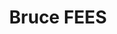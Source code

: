 ---
home: true
title: Bruce FEES
icon: home
containerClass: home
# Banner
heroText: Bruce FEES
tagline: 前端工程化多包管理解决方案
heroImage: https://jowayyoung.github.io/static/bruce/logo.svg
heroImageDark: https://jowayyoung.github.io/static/bruce/logo.svg
heroImageStyle:
bgImage: https://jowayyoung.github.io/static/bruce/bg/red-light.svg
bgImageDark: https://jowayyoung.github.io/static/bruce/bg/red-dark.svg
bgImageStyle:
  background-attachment: fixed
# heroFullScreen: true
actions:
  - link: /app/index.md
    text: 🌐 bruce-app
    type: primary
  - link: /ico/index.md
    text: 🔥 bruce-ico
  - link: /img/index.md
    text: 🖼️ bruce-img
  - link: /lib/index.md
    text: 📦 bruce-lib
  - link: /pkg/index.md
    text: ⚡ bruce-pkg
  - link: /std/index.md
    text: ⚙️ bruce-std
  - link: /ui/index.md
    text: 🎨 bruce-ui
  - link: /us/index.md
    text: 🛠️ bruce-us
# Content
highlights:
  - header: 介绍
    description: <div><p><b>Bruce FEES</b>是一套完整的多功能的<b>前端工程化多包管理解决方案</b>，涵盖前端开发流程中常见的多个<b>脚手架</b>、<b>工具</b>和<b>类库</b>。</p><p>它基于<b>webpack、rollup、postcss、sass、less、babel、typescript、stylelint、eslint、jest、react、vue、vuepress</b>等多个<b>Npm模块</b>搭建和开发底层架构，采用<b>Monorepo模式</b>和<b>pnpm</b>组织和管理仓库代码。</p><p>目的是简化整个前端开发流程，通过自动化工具处理那些重复繁琐的任务，以提高整体开发效率并降低维护成本。这个框架还致力提供一个高度可扩展的基础架构，方便开发人员在项目中增加新的工具和技术，以满足不断变化的需求。</p></div>
    image: https://jowayyoung.github.io/static/bruce/summary.svg
    bgImage: https://jowayyoung.github.io/static/bruce/bg/cyan-light.svg
    bgImageDark: https://jowayyoung.github.io/static/bruce/bg/cyan-dark.svg
  - header: 方案
    description: 一套完整的多功能前端工程化多包管理解决方案
    image: https://jowayyoung.github.io/static/bruce/scheme.svg
    bgImage: https://jowayyoung.github.io/static/bruce/bg/blue-light.svg
    bgImageDark: https://jowayyoung.github.io/static/bruce/bg/blue-dark.svg
    features:
      - details: 一个零配置开箱即用的JS/React应用自动化构建脚手架，真正实现构建代码和业务代码完全分离，无需关注构建过程，专心编写业务代码
        link: /app/index.md
        title: 🌐 bruce-app
      - details: 一个基于CSS背景遮罩生成CSS图标的图标处理工具，为图标提供文件监听、格式转换和样式生成的功能
        link: /ico/index.md
        title: 🔥 bruce-ico
      - details: 一个多功能无限制的图像处理工具，为图像提供压缩、分组、标记和变换的批处理功能
        link: /img/index.md
        title: 🖼️ bruce-img
      - details: 一个零配置开箱即用的JS/React类库自动化构建脚手架，真正实现构建代码和业务代码完全分离，无需关注构建过程，专心编写业务代码
        link: /lib/index.md
        title: 📦 bruce-lib
      - details: 一个强化Npm命令的模块处理工具，为模块提供基本骨架创建和链式检查发布的功能
        link: /pkg/index.md
        title: ⚡ bruce-pkg
      - details: 一个集成Stylelint、Eslint和Commitlint的VSCode配置工具，配合VSCode插件为用户提供前端文件的代码校验、代码修复和错误提示的功能
        link: /std/index.md
        title: ⚙️ bruce-std
      - details: 一个React通用组件库，提供基础组件、表单组件、向导组件、展示组件、反馈组件等通用组件
        link: /ui/index.md
        title: 🎨 bruce-ui
      - details: 一个没有框架约束的通用工具库，提供Web环境、Node环境和混合环境的工具函数
        link: /us/index.md
        title: 🛠️ bruce-us
      - details:
        link:
        title:
  - header: 特性
    image: https://jowayyoung.github.io/static/bruce/feature.svg
    bgImage: https://jowayyoung.github.io/static/bruce/bg/purple-light.svg
    bgImageDark: https://jowayyoung.github.io/static/bruce/bg/purple-dark.svg
    highlights:
      - title: 📦 开箱即用
        details: 涵盖的解决方案全部做到零配置开箱即用
      - title: 🛡️ 类型定义
        details: 使用TypeScript开发并提供完整的类型定义文件
      - title: ♻️ 全栈构建
        details: 基于Monorepo模式和全栈链路构思完成每个解决方案
      - title: 📋 规范保障
        details: 深入每个场景内部做好开发阶段的编码细节和代码规范
      - title: 💪 自身提炼
        details: 提炼自身多年的前端工程化和架构设计的工作经验和解决方案
  - header: 安装
    description: <div><p>在安装之前必须确保<code>node</code>在<code>v16</code>以上，可用<a href="https://github.com/nvm-sh/nvm">nvm</a>或<a href="https://github.com/tj/n">n</a>控制多版本的<code>node环境</code>。</p><p>使用<code>npm</code>安装所需的解决方案到全局环境中，<code>xyz</code>为上述可用包名。</p><p>💥<code>npm i -g @yangzw/bruce-xyz</code></p><p>使用<code>yarn</code>安装所需的解决方案到全局环境中，<code>xyz</code>为上述可用包名。</p><p>💥<code>yarn add global @yangzw/bruce-xyz</code></p><p>使用<code>pnpm</code>安装所需的解决方案到全局环境中，<code>xyz</code>为上述可用包名。</p><p>💥<code>pnpm i -g @yangzw/bruce-xyz</code></p><hr><p><b>使用npm安装失败</b></p><p>✅ 切换npm镜像为淘宝镜像：<code>npm config set registry https://registry.npmmirror.com/</code></p><p>✅ 切换node镜像为淘宝镜像：<code>npm config set disturl https://npm.taobao.org/mirrors/node/</code></p><p>✅ 重新执行安装命令：<code>npm i -g @yangzw/bruce-xyz</code></p><p><b>使用yarn安装失败</b></p><p>✅ 切换yarn镜像为淘宝镜像：<code>yarn config set registry https://registry.npmmirror.com/</code></p><p>✅ 切换node镜像为淘宝镜像：<code>yarn config set disturl https://npm.taobao.org/mirrors/node/</code></p><p>✅ 重新执行安装命令：<code>yarn add global @yangzw/bruce-xyz</code></p><p><b>使用pnpm安装失败</b></p><p>✅ 切换pnpm镜像为淘宝镜像：<code>pnpm config set registry https://registry.npmmirror.com/</code></p><p>✅ 切换node镜像为淘宝镜像：<code>pnpm config set disturl https://npm.taobao.org/mirrors/node/</code></p><p>✅ 重新执行安装命令：<code>pnpm i -g @yangzw/bruce-xyz</code></p><hr><p>在安装每个子包之后，请结合文档来使用。当然你也可以fork一份仓库代码，搭建一套属于自己的<b>前端工程化多包管理解决方案</b>。</p></div>
    image: https://jowayyoung.github.io/static/bruce/install.svg
    bgImage: https://jowayyoung.github.io/static/bruce/bg/orange-light.svg
    bgImageDark: https://jowayyoung.github.io/static/bruce/bg/orange-dark.svg
  - header: 反馈
    description: <div><p><b>JowayYoung</b>，<b>资深前端工程师</b>，目前就职于网易互动娱乐事业群，负责前端工程化和前端架构设计相关工作。同时热爱技术输出，也是<b>掘金社区Lv7优秀作家</b>，发表过多本掘金小册。</p><ul><li><a href="https://juejin.cn/book/6850413616484040711" target="_blank">《玩转CSS的艺术之美》</a></li><li><a href="https://juejin.cn/book/7034689774719860739" target="_blank">《从零到一落地前端工程化》</a></li><li>《Node命令行工具的实战通关秘诀》 <small>写作中，争取12月份完成</small></li></ul><p>如果有问题请到<a href="https://github.com/JowayYoung/bruce/issues">Github Issues</a>留言或通过这些方式联系<b>JowayYoung</b>。</p><div class="normal-imgs"><img src="https://jowayyoung.github.io/static/bruce/qrcode-me.jpg" height="400"><img src="https://jowayyoung.github.io/static/bruce/qrcode-us.jpg" height="400"></div></div>
    image: https://jowayyoung.github.io/static/bruce/feedback.svg
    bgImage: https://jowayyoung.github.io/static/bruce/bg/green-light.svg
    bgImageDark: https://jowayyoung.github.io/static/bruce/bg/green-dark.svg
copyright: false
footer: <span class="mark-blue">MIT Licensed</span> | Copyright © <span class="mark-orange">2017~Present</span><br>Powered By <span class="mark-red">JowayYoung</span>
---